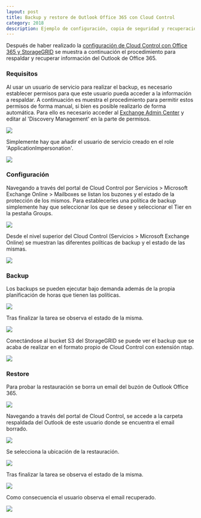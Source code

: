 ```yaml
---
layout: post
title: Backup y restore de Outlook Office 365 con Cloud Control
category: 2018
description: Ejemplo de configuración, copia de seguridad y recuperación de Outlook Office 365 con NetApp Cloud Control
---
```


Después de haber realizado la [configuración de Cloud Control con Office 365 y StorageGRID]({{site.baseurl}}/2018/02/25/Configuracion-de-Cloud-Control-con-Office-365-y-StorageGRID.html) se muestra a continuación el procedimiento para respaldar y recuperar información del Outlook de Office 365.

### Requisitos

Al usar un usuario de servicio para realizar el backup, es necesario establecer permisos para que este usuario pueda acceder a la información a respaldar. A continuación es muestra el procedimiento para permitir estos permisos de forma manual, si bien es posible realizarlo de forma automática. Para ello es necesario acceder al [Exchange Admin Center](https://outlook.office365.com/ecp/) y editar al 'Discovery Management' en la parte de permisos.

![]({{site.baseurl}}/assets/img/Backup-y-restore-de-Outlook-Office-365-con-Cloud-Control-001.png)

Simplemente hay que añadir el usuario de servicio creado en el role 'ApplicationImpersonation'.

![]({{site.baseurl}}/assets/img/Backup-y-restore-de-Outlook-Office-365-con-Cloud-Control-002.png)

### Configuración

Navegando a través del portal de Cloud Control por Servicios > Microsoft Exchange Online > Mailboxes se listan los buzones y el estado de la protección de los mismos. Para establecerles una política de backup simplemente hay que seleccionar los que se desee y seleccionar el Tier en la pestaña Groups.

![]({{site.baseurl}}/assets/img/Backup-y-restore-de-Outlook-Office-365-con-Cloud-Control-003.png)

Desde el nivel superior del Cloud Control (Servicios > Microsoft Exchange Online) se muestran las diferentes políticas de backup y el estado de las mismas.

![]({{site.baseurl}}/assets/img/Backup-y-restore-de-Outlook-Office-365-con-Cloud-Control-004.png)

### Backup

Los backups se pueden ejecutar bajo demanda además de la propia planificación de horas que tienen las políticas.

![]({{site.baseurl}}/assets/img/Backup-y-restore-de-Outlook-Office-365-con-Cloud-Control-005.png)

Tras finalizar la tarea se observa el estado de la misma.

![]({{site.baseurl}}/assets/img/Backup-y-restore-de-Outlook-Office-365-con-Cloud-Control-006.png)

Conectándose al bucket S3 del StorageGRID se puede ver el backup que se acaba de realizar en el formato propio de Cloud Control con extensión ntap.

![]({{site.baseurl}}/assets/img/Backup-y-restore-de-Outlook-Office-365-con-Cloud-Control-007.png)

### Restore

Para probar la restauración se borra un email del buzón de Outlook Office 365.

![]({{site.baseurl}}/assets/img/Backup-y-restore-de-Outlook-Office-365-con-Cloud-Control-008.png)

Navegando a través del portal de Cloud Control, se accede a la carpeta respaldada del Outlook de este usuario donde se encuentra el email borrado.

![]({{site.baseurl}}/assets/img/Backup-y-restore-de-Outlook-Office-365-con-Cloud-Control-009.png)

Se selecciona la ubicación de la restauración.

![]({{site.baseurl}}/assets/img/Backup-y-restore-de-Outlook-Office-365-con-Cloud-Control-010.png)

Tras finalizar la tarea se observa el estado de la misma.

![]({{site.baseurl}}/assets/img/Backup-y-restore-de-Outlook-Office-365-con-Cloud-Control-011.png)

Como consecuencia el usuario observa el email recuperado.

![]({{site.baseurl}}/assets/img/Backup-y-restore-de-Outlook-Office-365-con-Cloud-Control-012.png)
